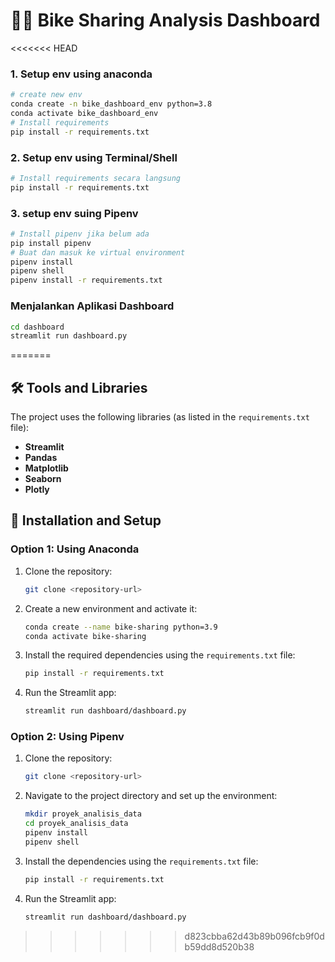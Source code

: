 
# 🚴‍♂️ Bike Sharing Analysis Dashboard


<<<<<<< HEAD

### 1. Setup env using anaconda
```bash
# create new env
conda create -n bike_dashboard_env python=3.8
conda activate bike_dashboard_env
# Install requirements
pip install -r requirements.txt
```

### 2. Setup env using Terminal/Shell
```bash
# Install requirements secara langsung
pip install -r requirements.txt
```

### 3. setup env suing Pipenv
```bash
# Install pipenv jika belum ada
pip install pipenv
# Buat dan masuk ke virtual environment
pipenv install
pipenv shell
pipenv install -r requirements.txt
```

### Menjalankan Aplikasi Dashboard
```bash
cd dashboard
streamlit run dashboard.py
```
=======
## 🛠️ Tools and Libraries
The project uses the following libraries (as listed in the `requirements.txt` file):
- **Streamlit**
- **Pandas**
- **Matplotlib**
- **Seaborn**
- **Plotly**


## 🚀 Installation and Setup

### Option 1: Using Anaconda
1. Clone the repository:
    ```bash
    git clone <repository-url>
    ```
2. Create a new environment and activate it:
    ```bash
    conda create --name bike-sharing python=3.9
    conda activate bike-sharing
    ```
3. Install the required dependencies using the `requirements.txt` file:
    ```bash
    pip install -r requirements.txt
    ```
4. Run the Streamlit app:
    ```bash
    streamlit run dashboard/dashboard.py
    ```

### Option 2: Using Pipenv
1. Clone the repository:
    ```bash
    git clone <repository-url>
    ```
2. Navigate to the project directory and set up the environment:
    ```bash
    mkdir proyek_analisis_data
    cd proyek_analisis_data
    pipenv install
    pipenv shell
    ```
3. Install the dependencies using the `requirements.txt` file:
    ```bash
    pip install -r requirements.txt
    ```
4. Run the Streamlit app:
    ```bash
    streamlit run dashboard/dashboard.py
    ```
>>>>>>> d823cbba62d43b89b096fcb9f0db59dd8d520b38
